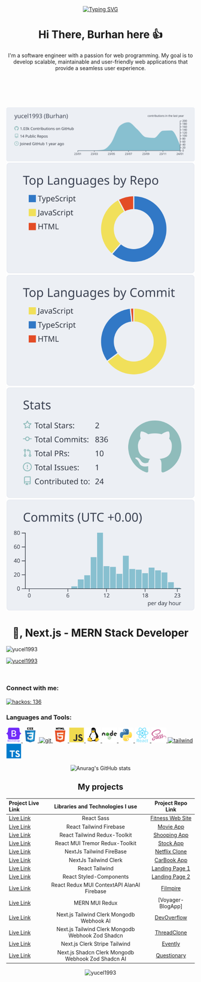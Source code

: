 <a href="https://burhanyucel.netlify.app"><img src="https://readme-typing-svg.demolab.com?font=Fira+Code&pause=1000&random=false&width=435&lines=%F0%9F%99%82+Hi%2C+Welcome+to+my+Github+Profile;%F0%9F%91%8C+You+can+check+my+Projects;%F0%9F%9A%80+or+You+can+go+my+personel+Website;%F0%9F%98%8E++https%3A%2F%2Fburhanyucel.netlify.app+" alt="Typing SVG" /></a>


<h1 align="center">Hi There, Burhan here 👍</h1>

<body align='center'>

<p align="center">
I'm a software engineer with a passion for web programming. My goal is to develop scalable, maintainable and user-friendly web applications that provide a seamless user experience.
</p>















<br>
<br>
<br>





<br>







[![](https://raw.githubusercontent.com/yucel1993/yucel1993/master/profile-summary-card-output/nord_bright/0-profile-details.svg)](https://github.com/vn7n24fzkq/github-profile-summary-cards)
[![](https://raw.githubusercontent.com/yucel1993/yucel1993/master/profile-summary-card-output/nord_bright/1-repos-per-language.svg)](https://github.com/vn7n24fzkq/github-profile-summary-cards) [![](https://raw.githubusercontent.com/yucel1993/yucel1993/master/profile-summary-card-output/nord_bright/2-most-commit-language.svg)](https://github.com/vn7n24fzkq/github-profile-summary-cards)
[![](https://raw.githubusercontent.com/yucel1993/yucel1993/master/profile-summary-card-output/nord_bright/3-stats.svg)](https://github.com/vn7n24fzkq/github-profile-summary-cards) [![](https://raw.githubusercontent.com/yucel1993/yucel1993/master/profile-summary-card-output/nord_bright/4-productive-time.svg)](https://github.com/vn7n24fzkq/github-profile-summary-cards)


<h1 align="center"> 👋, Next.js - MERN Stack Developer</h1>

<!-- <h3 align="center">“Our greatest glory is not in never failing, but in rising every time we fail.” Confucius</h3> -->


  
  

<p align="left"> <img src="https://komarev.com/ghpvc/?username=yucel1993&label=Profile%20views&color=0e75b6&style=flat" alt="yucel1993" /> </p>

<p align="left"> <a href="https://github.com/ryo-ma/github-profile-trophy"><img src="https://github-profile-trophy.vercel.app/?username=yucel1993" alt="yucel1993" /></a> </p>

<p align="left"> <a href="https://twitter.com/" target="blank"><img src="https://img.shields.io/twitter/follow/?logo=twitter&style=for-the-badge" alt="" /></a> </p>

<h3 align="left">Connect with me:</h3>
<p align="left">
<a href="https://www.hackerrank.com/hackos: 136" target="blank"><img align="center" src="https://raw.githubusercontent.com/rahuldkjain/github-profile-readme-generator/master/src/images/icons/Social/hackerrank.svg" alt="hackos: 136" height="30" width="40" /></a>
</p>

 <h3 align="left">Languages and Tools:</h3>
<p align="left"> <a href="https://getbootstrap.com" target="_blank" rel="noreferrer"> <img src="https://raw.githubusercontent.com/devicons/devicon/master/icons/bootstrap/bootstrap-plain-wordmark.svg" alt="bootstrap" width="40" height="40"/> </a> <a href="https://www.w3schools.com/css/" target="_blank" rel="noreferrer"> <img src="https://raw.githubusercontent.com/devicons/devicon/master/icons/css3/css3-original-wordmark.svg" alt="css3" width="40" height="40"/> </a> <a href="https://git-scm.com/" target="_blank" rel="noreferrer"> <img src="https://www.vectorlogo.zone/logos/git-scm/git-scm-icon.svg" alt="git" width="40" height="40"/> </a> <a href="https://www.w3.org/html/" target="_blank" rel="noreferrer"> <img src="https://raw.githubusercontent.com/devicons/devicon/master/icons/html5/html5-original-wordmark.svg" alt="html5" width="40" height="40"/> </a> <a href="https://developer.mozilla.org/en-US/docs/Web/JavaScript" target="_blank" rel="noreferrer"> <img src="https://raw.githubusercontent.com/devicons/devicon/master/icons/javascript/javascript-original.svg" alt="javascript" width="40" height="40"/> </a> <a href="https://www.linux.org/" target="_blank" rel="noreferrer"> <img src="https://raw.githubusercontent.com/devicons/devicon/master/icons/linux/linux-original.svg" alt="linux" width="40" height="40"/> </a> <a href="https://nodejs.org" target="_blank" rel="noreferrer"> <img src="https://raw.githubusercontent.com/devicons/devicon/master/icons/nodejs/nodejs-original-wordmark.svg" alt="nodejs" width="40" height="40"/> </a> <a href="https://www.python.org" target="_blank" rel="noreferrer"> <img src="https://raw.githubusercontent.com/devicons/devicon/master/icons/python/python-original.svg" alt="python" width="40" height="40"/> </a> <a href="https://reactjs.org/" target="_blank" rel="noreferrer"> <img src="https://raw.githubusercontent.com/devicons/devicon/master/icons/react/react-original-wordmark.svg" alt="react" width="40" height="40"/> </a> <a href="https://sass-lang.com" target="_blank" rel="noreferrer"> <img src="https://raw.githubusercontent.com/devicons/devicon/master/icons/sass/sass-original.svg" alt="sass" width="40" height="40"/> </a> <a href="https://tailwindcss.com/" target="_blank" rel="noreferrer"> <img src="https://www.vectorlogo.zone/logos/tailwindcss/tailwindcss-icon.svg" alt="tailwind" width="40" height="40"/> </a> <a href="https://www.typescriptlang.org/" target="_blank" rel="noreferrer"> <img src="https://raw.githubusercontent.com/devicons/devicon/master/icons/typescript/typescript-original.svg" alt="typescript" width="40" height="40"/> </a> </p>


  
  
  
  


![Anurag's GitHub stats](https://github-readme-stats.vercel.app/api?username=yucel1993&show_icons=true&theme=transparent)



## My projects
  Project Live Link       |Libraries and Technologies I use     | Project Repo Link   
:-------------------------|-------------------------|-------------------------
[Live Link](https://fitnessappv2.netlify.app/)|React Sass | [Fitness Web Site](https://github.com/yucel1993/React-Projects-Advanced/tree/master/FitnessApp)
[Live Link](https://movieappv2.netlify.app/)|React Tailwind Firebase| [Movie App](https://github.com/yucel1993/React-Projects-Advanced/tree/master/MovieApp)
[Live Link](https://shoopingappv2.netlify.app/)|React Tailwind Redux-Toolkit| [Shooping App](https://github.com/yucel1993/React-Projects-Advanced/tree/master/ShoopingApp)
[Live Link](https://stockappclone.vercel.app/)|React MUI Tremor Redux-Toolkit| [Stock App](https://github.com/yucel1993/React-Projects-Advanced/tree/master/stockAppClone)
[Live Link](https://netflixappv1-fvrywnywf-yucel1993.vercel.app/)|NextJs Tailwind FireBase| [Netflix Clone ](https://github.com/yucel1993/NextJs-Projects/tree/master/Netflixapp)
[Live Link](https://carapp-git-master-yucel1993.vercel.app/)|NextJs Tailwind Clerk| [CarBook App ](https://github.com/yucel1993/NextJs-Projects/tree/master/carclone)
[Live Link](https://react-tailwind12.netlify.app/)|React Tailwind| [Landing Page 1 ](https://github.com/yucel1993/React-Projects/tree/master/onePage/tailwind)
[Live Link](https://react-styled12.netlify.app/)|React Styled-Components| [Landing Page 2 ](https://github.com/yucel1993/React-Projects/tree/master/onePage/StyledComponent)
[Live Link](https://filmpirebeta.netlify.app/)|React Redux MUI ContextAPI AlanAI Firebase| [Filmpire](https://github.com/yucel1993/React-Projects-Advanced/tree/master/filmpire)
[Live Link](https://voyagerv2.netlify.app/)|MERN MUI Redux| [Voyager-BlogApp]
[Live Link](https://stack-overflow-git-master-yucel1993.vercel.app/)|Next.js Tailwind Clerk Mongodb Webhook AI  |  [DevOverflow](https://github.com/yucel1993/stackOverflow)
[Live Link](https://threadclone-delta.vercel.app/)|Next.js Tailwind Clerk Mongodb Webhook Zod Shadcn  |  [ThreadClone](https://github.com/yucel1993/threadclone)
[Live Link](https://evently-chi.vercel.app/)| Next.js Clerk Stripe Tailwind | [Evently](https://github.com/yucel1993/evently)
[Live Link](https://questionary-lovat.vercel.app/)|Next.js Shadcn Clerk Mongodb Webhook Zod Shadcn AI | [Questionary](https://github.com/yucel1993/questionary)



<p><img align="center" src="https://github-readme-streak-stats.herokuapp.com/?user=yucel1993&" alt="yucel1993" /></p> 


</body>

